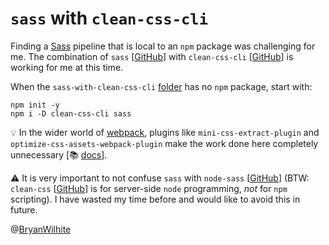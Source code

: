 # `sass` with `clean-css-cli`

Finding a [Sass](https://sass-lang.com/) pipeline that is local to an `npm` package was challenging for me. The combination of `sass` [[GitHub](https://github.com/sass/sass)] with `clean-css-cli` [[GitHub](https://github.com/jakubpawlowicz/clean-css-cli)] is working for me at this time.

When the `sass-with-clean-css-cli` [folder](../sass-with-clean-css-cli) has no `npm` package, start with:

```console
npm init -y
npm i -D clean-css-cli sass
```

💡 In the wider world of [webpack](https://webpack.js.org/), plugins like `mini-css-extract-plugin` and `optimize-css-assets-webpack-plugin` make the work done here completely unnecessary [📚 [docs](https://webpack.js.org/plugins/mini-css-extract-plugin/#minimizing-for-production)].

⚠ It is very important to not confuse `sass` with `node-sass` [[GitHub](https://github.com/sass/node-sass)] (BTW: `clean-css` [[GitHub](https://github.com/jakubpawlowicz/clean-css)] is for server-side `node` programming, _not_ for `npm` scripting). I have wasted my time before and would like to avoid this in future.

@[BryanWilhite](https://twitter.com/BryanWilhite)
